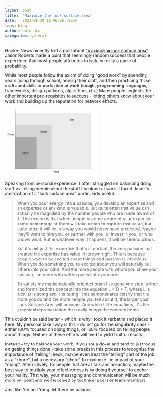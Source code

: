 ```yaml
---
layout: post
title:  "Maximize the luck surface area"
date:   2021-01-30 15:06:06 -0700
tags: blog
author: bolu-atx
categories: general
---
```


Hacker News recently had a post about ["maximizing luck surface area"][1]. Jason Roberts made a point that seemingly random success that people experience that most people attributes to luck, is really a game of probability. 

While most people follow the axiom of doing "good work" by spending years going through school, honing their craft, and then practicing those crafts and skills to perfection at work (cough, programming languages, frameworks, design patterns, algorithms, etc.) Many people neglects the other important pre-requisites to success - letting others know about your work and building up the reputation for network effects. 

<img src="/assets/posts-media/doing-vs-telling.png" width="60%"/>

<!--more-->

Speaking from personal experience, I often struggled on balancing doing stuff vs. telling people about the stuff I've done at work. I found Jason's abstraction of a "luck surface area" particularly useful.

> When you pour energy into a passion, you develop an expertise and an expertise of any kind is valuable. But quite often that value can actually be magnified by the number people who are made aware of it. The reason is that when people become aware of your expertise, some percentage of them will take action to capture that value, but quite often it will be in a way you would never have predicted. Maybe they'll want to hire you, or partner with you, or invest in you, or who knows what. But in whatever way it happens, it will be serendipitous.
> 
> But it's not just the expertise that's important, the very passion that created the expertise has value in its own right. This is because people want to be excited about things and passion is infectious. When you do something you're excited about you will naturally pull others into your orbit. And the more people with whom you share your passion, the more who will be pulled into your orbit.
> 
> To satisfy my mathematically oriented brain I've gone one step further and formalized the concept into the equation L = D * T, where L is luck, D is doing and T is telling. This demonstrates clearly that the more you do and the more people you tell about it, the larger your Luck Surface Area will become. And while I like equations, it's the graphical representation that really brings the concept home.


This couldn't be said better - which is why I took it verbatim and placed it here. My personal take away is this - do not go for the singularity case - either 100% focused on doing things, or 100% focused on telling people about things. Neither of these efforts will tend to yield fruitful results. 

Instead - try to balance your work. If you are a do-er and tend to just focus on getting things done - take some breaks in this process to recognize the importance of "telling"; heck, maybe even treat the "telling" part of the job as a "chore", but a necessary "chore" to maximize the impact of your "doing". Alternatively, for people that are all talk and no-action; maybe the best way to multiply your effectiveness is by doing it yourself to anchor your reality. That way, your messaging and communication will be much more on-point and well received by technical peers or team-members.

Just like Yin and Yang, let there be balance.


[1]:https://www.codusoperandi.com/posts/increasing-your-luck-surface-area